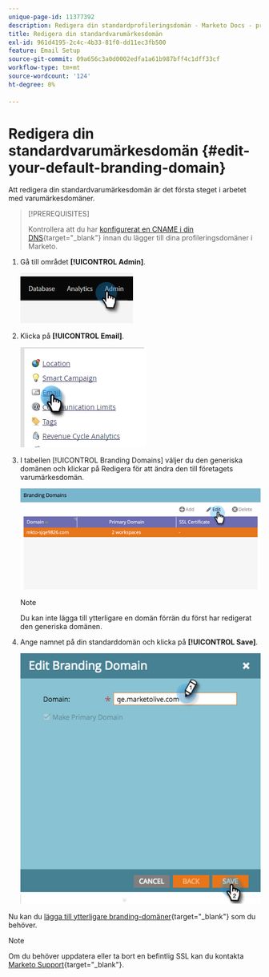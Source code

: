 ```yaml
---
unique-page-id: 11377392
description: Redigera din standardprofileringsdomän - Marketo Docs - produktdokumentation
title: Redigera din standardvarumärkesdomän
exl-id: 961d4195-2c4c-4b33-81f0-dd11ec3fb500
feature: Email Setup
source-git-commit: 09a656c3a0d0002edfa1a61b987bff4c1dff33cf
workflow-type: tm+mt
source-wordcount: '124'
ht-degree: 0%

---
```


# Redigera din standardvarumärkesdomän {#edit-your-default-branding-domain}

Att redigera din standardvarumärkesdomän är det första steget i arbetet med varumärkesdomäner.

>[!PREREQUISITES]
>
>Kontrollera att du har [konfigurerat en CNAME i din DNS](/help/marketo/getting-started/initial-setup/configure-protocols-for-marketo.md){target="_blank"} innan du lägger till dina profileringsdomäner i Marketo.

1. Gå till området **[!UICONTROL Admin]**.

   ![](assets/edit-your-default-branding-domain-1.png)

1. Klicka på **[!UICONTROL Email]**.

   ![](assets/edit-your-default-branding-domain-2.png)

1. I tabellen [!UICONTROL Branding Domains] väljer du den generiska domänen och klickar på Redigera för att ändra den till företagets varumärkesdomän.

   ![](assets/edit-your-default-branding-domain-3.png)

   >[!NOTE]
   >
   >Du kan inte lägga till ytterligare en domän förrän du först har redigerat den generiska domänen.

1. Ange namnet på din standarddomän och klicka på **[!UICONTROL Save]**.

   ![](assets/edit-your-default-branding-domain-4.png)

Nu kan du [lägga till ytterligare branding-domäner](/help/marketo/product-docs/administration/email-setup/add-multiple-branding-domains/add-an-additional-branding-domain.md){target="_blank"} som du behöver.

>[!NOTE]
>
>Om du behöver uppdatera eller ta bort en befintlig SSL kan du kontakta [Marketo Support](https://nation.marketo.com/t5/support/ct-p/Support){target="_blank"}.
